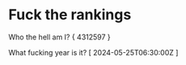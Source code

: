 # Fuck the rankings

Who the hell am I?
{ 4312597 }

What fucking year is it?
[ 2024-05-25T06:30:00Z ]
